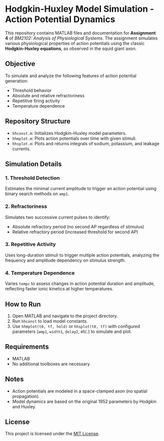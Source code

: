 # Hodgkin-Huxley Model Simulation - Action Potential Dynamics

This repository contains MATLAB files and documentation for **Assignment 4** of *BM2102: Analysis of Physiological Systems*. The assignment simulates various physiological properties of action potentials using the classic **Hodgkin-Huxley equations**, as observed in the squid giant axon.

## Objective

To simulate and analyze the following features of action potential generation:
- Threshold behavior
- Absolute and relative refractoriness
- Repetitive firing activity
- Temperature dependence

## Repository Structure

- `hhconst.m`: Initializes Hodgkin-Huxley model parameters.
- `hhmplot.m`: Plots action potentials over time with given stimuli.
- `hhsplot.m`: Plots and returns integrals of sodium, potassium, and leakage currents.

## Simulation Details

### 1. Threshold Detection
Estimates the minimal current amplitude to trigger an action potential using binary search methods on `amp1`.

### 2. Refractoriness
Simulates two successive current pulses to identify:
- Absolute refractory period (no second AP regardless of stimulus)
- Relative refractory period (increased threshold for second AP)

### 3. Repetitive Activity
Uses long-duration stimuli to trigger multiple action potentials, analyzing the frequency and amplitude dependency on stimulus strength.

### 4. Temperature Dependence
Varies `tempc` to assess changes in action potential duration and amplitude, reflecting faster ionic kinetics at higher temperatures.

## How to Run

1. Open MATLAB and navigate to the project directory.
2. Run `hhconst` to load model constants.
3. Use `hhmplot(t0, tf, hold)` or `hhsplot(t0, tf)` with configured parameters (`amp1`, `width1`, `delay2`, etc.) to simulate and plot.
   
## Requirements

- MATLAB
- No additional toolboxes are necessary

## Notes

- Action potentials are modeled in a space-clamped axon (no spatial propagation).
- Model dynamics are based on the original 1952 parameters by Hodgkin and Huxley.

## License

This project is licensed under the [MIT License](LICENSE).

